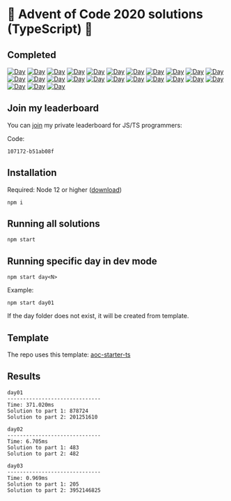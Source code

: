 # 🎄 Advent of Code 2020 solutions (TypeScript) 🎄

## Completed

[![Day](https://badgen.net/badge/01/%E2%98%85%E2%98%85/blue)](src/day01)
[![Day](https://badgen.net/badge/02/%E2%98%85%E2%98%85/blue)](src/day02)
[![Day](https://badgen.net/badge/03/%E2%98%85%E2%98%85/blue)](src/day03)
[![Day](https://badgen.net/badge/04/%E2%98%86%E2%98%86/red)](src/day04)
[![Day](https://badgen.net/badge/05/%E2%98%86%E2%98%86/gray)](src/day05)
[![Day](https://badgen.net/badge/06/%E2%98%86%E2%98%86/gray)](src/day06)
[![Day](https://badgen.net/badge/07/%E2%98%86%E2%98%86/gray)](src/day07)
[![Day](https://badgen.net/badge/08/%E2%98%86%E2%98%86/gray)](src/day08)
[![Day](https://badgen.net/badge/09/%E2%98%86%E2%98%86/gray)](src/day09)
[![Day](https://badgen.net/badge/10/%E2%98%86%E2%98%86/gray)](src/day10)
[![Day](https://badgen.net/badge/11/%E2%98%86%E2%98%86/gray)](src/day11)
[![Day](https://badgen.net/badge/12/%E2%98%86%E2%98%86/gray)](src/day12)
[![Day](https://badgen.net/badge/13/%E2%98%86%E2%98%86/gray)](src/day13)
[![Day](https://badgen.net/badge/14/%E2%98%86%E2%98%86/gray)](src/day14)
[![Day](https://badgen.net/badge/15/%E2%98%86%E2%98%86/gray)](src/day15)
[![Day](https://badgen.net/badge/16/%E2%98%86%E2%98%86/gray)](src/day16)
[![Day](https://badgen.net/badge/17/%E2%98%86%E2%98%86/gray)](src/day17)
[![Day](https://badgen.net/badge/18/%E2%98%86%E2%98%86/gray)](src/day18)
[![Day](https://badgen.net/badge/19/%E2%98%86%E2%98%86/gray)](src/day19)
[![Day](https://badgen.net/badge/20/%E2%98%86%E2%98%86/gray)](src/day20)
[![Day](https://badgen.net/badge/21/%E2%98%86%E2%98%86/gray)](src/day21)
[![Day](https://badgen.net/badge/22/%E2%98%86%E2%98%86/gray)](src/day22)
[![Day](https://badgen.net/badge/23/%E2%98%86%E2%98%86/gray)](src/day23)
[![Day](https://badgen.net/badge/24/%E2%98%86%E2%98%86/gray)](src/day24)
[![Day](https://badgen.net/badge/25/%E2%98%86%E2%98%86/gray)](src/day25)

## Join my leaderboard

You can [join](https://adventofcode.com/2020/leaderboard/private) my private leaderboard for JS/TS programmers:

Code:

```
107172-b51ab08f
```

## Installation

Required: Node 12 or higher ([download](https://nodejs.org/en/download/))

```
npm i
```

## Running all solutions

```
npm start
```

## Running specific day in dev mode

```
npm start day<N>
```

Example:

```
npm start day01
```

If the day folder does not exist, it will be created from template.

## Template

The repo uses this template: [aoc-starter-ts](https://github.com/caderek/aoc-starter-ts)

## Results

```
day01
------------------------------
Time: 371.020ms
Solution to part 1: 878724
Solution to part 2: 201251610

day02
------------------------------
Time: 6.705ms
Solution to part 1: 483
Solution to part 2: 482

day03
------------------------------
Time: 0.969ms
Solution to part 1: 205
Solution to part 2: 3952146825
```
